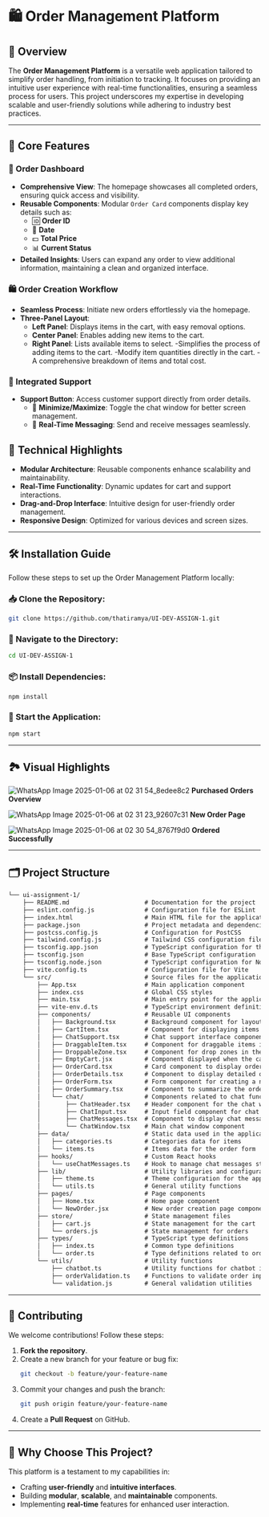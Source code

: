 # 🛍️ Order Management Platform

## 🌟 Overview
The **Order Management Platform** is a versatile web application tailored to simplify order handling, from initiation to tracking. It focuses on providing an intuitive user experience with real-time functionalities, ensuring a seamless process for users. This project underscores my expertise in developing scalable and user-friendly solutions while adhering to industry best practices.

---


## 🚀 Core Features

### 📑 Order Dashboard
- **Comprehensive View**: The homepage showcases all completed orders, ensuring quick access and visibility.
- **Reusable Components**: Modular `Order Card` components display key details such as:
  - 🆔 **Order ID**
  - 📆 **Date**
  - 💵 **Total Price**
  - 📊 **Current Status**
- **Detailed Insights**: Users can expand any order to view additional information, maintaining a clean and organized interface.

### 🛍️ Order Creation Workflow
- **Seamless Process**: Initiate new orders effortlessly via the homepage.
- **Three-Panel Layout**:
  - **Left Panel**: Displays items in the cart, with easy removal options.
  - **Center Panel**: Enables adding new items to the cart.
  - **Right Panel**: Lists available items to select.
-Simplifies the process of adding items to the cart.
-Modify item quantities directly in the cart.
-A comprehensive breakdown of items and total cost.

### 💬 Integrated Support
- **Support Button**: Access customer support directly from order details.
  - 🔄 **Minimize/Maximize**: Toggle the chat window for better screen management.
  - 📧 **Real-Time Messaging**: Send and receive messages seamlessly.

## 🔧 Technical Highlights
- **Modular Architecture**: Reusable components enhance scalability and maintainability.
- **Real-Time Functionality**: Dynamic updates for cart and support interactions.
- **Drag-and-Drop Interface**: Intuitive design for user-friendly order management.
- **Responsive Design**: Optimized for various devices and screen sizes.

---


## 🛠️ Installation Guide
Follow these steps to set up the Order Management Platform locally:

### 📥 Clone the Repository:
```bash
git clone https://github.com/thatiramya/UI-DEV-ASSIGN-1.git
```

### 📂 Navigate to the Directory:
```bash
cd UI-DEV-ASSIGN-1
```

### 📦 Install Dependencies:
```bash
npm install
```

### 🚀 Start the Application:
```bash
npm start
```

---


## 🏞️ Visual Highlights
![WhatsApp Image 2025-01-06 at 02 31 54_8edee8c2](https://github.com/user-attachments/assets/7ec921b4-5b40-4894-9719-40a6fe3d2695)
**Purchased Orders Overview**

![WhatsApp Image 2025-01-06 at 02 31 23_92607c31](https://github.com/user-attachments/assets/3a7296f4-360d-4f11-92fc-ee24cd42873b)
**New Order Page**

![WhatsApp Image 2025-01-06 at 02 30 54_8767f9d0](https://github.com/user-attachments/assets/0f09b3bd-df7a-494e-88c1-e1cdf6e0d3e1)
**Ordered Successfully**

---


## 🗂️ Project Structure
```markdown
└── ui-assignment-1/
    ├── README.md                     # Documentation for the project
    ├── eslint.config.js              # Configuration file for ESLint
    ├── index.html                    # Main HTML file for the application
    ├── package.json                  # Project metadata and dependencies
    ├── postcss.config.js             # Configuration for PostCSS
    ├── tailwind.config.js            # Tailwind CSS configuration file
    ├── tsconfig.app.json             # TypeScript configuration for the application
    ├── tsconfig.json                 # Base TypeScript configuration
    ├── tsconfig.node.json            # TypeScript configuration for Node.js
    ├── vite.config.ts                # Configuration file for Vite
    └── src/                          # Source files for the application
        ├── App.tsx                   # Main application component
        ├── index.css                 # Global CSS styles
        ├── main.tsx                  # Main entry point for the application
        ├── vite-env.d.ts             # TypeScript environment definitions for Vite
        ├── components/               # Reusable UI components
        │   ├── Background.tsx        # Background component for layout styling
        │   ├── CartItem.tsx          # Component for displaying items in the cart
        │   ├── ChatSupport.tsx       # Chat support interface component
        │   ├── DraggableItem.tsx     # Component for draggable items in the order form
        │   ├── DroppableZone.tsx     # Component for drop zones in the order form
        │   ├── EmptyCart.jsx         # Component displayed when the cart is empty
        │   ├── OrderCard.tsx         # Card component to display order summary
        │   ├── OrderDetails.tsx      # Component to display detailed order information
        │   ├── OrderForm.tsx         # Form component for creating a new order
        │   ├── OrderSummary.tsx      # Component to summarize the order before submission
        │   └── chat/                 # Components related to chat functionality
        │       ├── ChatHeader.tsx    # Header component for the chat window
        │       ├── ChatInput.tsx     # Input field component for chat messages
        │       ├── ChatMessages.tsx  # Component to display chat messages
        │       └── ChatWindow.tsx    # Main chat window component
        ├── data/                     # Static data used in the application
        │   ├── categories.ts         # Categories data for items
        │   └── items.ts              # Items data for the order form
        ├── hooks/                    # Custom React hooks
        │   └── useChatMessages.ts    # Hook to manage chat messages state
        ├── lib/                      # Utility libraries and configurations
        │   ├── theme.ts              # Theme configuration for the application
        │   └── utils.ts              # General utility functions
        ├── pages/                    # Page components
        │   ├── Home.tsx              # Home page component
        │   └── NewOrder.jsx          # New order creation page component
        ├── store/                    # State management files
        │   ├── cart.js               # State management for the cart
        │   └── orders.js             # State management for orders
        ├── types/                    # TypeScript type definitions
        │   ├── index.ts              # Common type definitions
        │   └── order.ts              # Type definitions related to orders
        └── utils/                    # Utility functions
            ├── chatbot.ts            # Utility functions for chatbot integration
            ├── orderValidation.ts    # Functions to validate order inputs
            └── validation.js         # General validation utilities

```

---

## 🤝 Contributing

We welcome contributions! Follow these steps:

1. **Fork the repository**.
2. Create a new branch for your feature or bug fix:
   ```bash
   git checkout -b feature/your-feature-name
   ```
3. Commit your changes and push the branch:
   ```bash
   git push origin feature/your-feature-name
   ```
4. Create a **Pull Request** on GitHub.

---


## 🎯 Why Choose This Project?
This platform is a testament to my capabilities in:
- Crafting **user-friendly** and **intuitive interfaces**.
- Building **modular**, **scalable**, and **maintainable** components.
- Implementing **real-time** features for enhanced user interaction.
